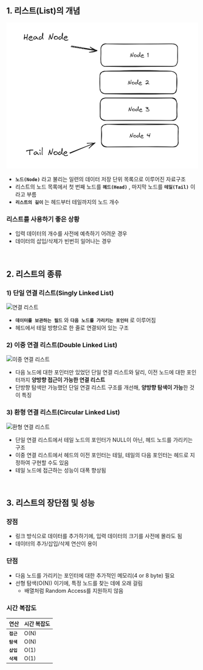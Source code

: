## 1. 리스트(List)의 개념

![리스트](../Resources/Images/리스트.png)
 
- **`노드(Node)`** 라고 불리는 일련의 데이터 저장 단위 목록으로 이루어진 자료구조
- 리스트의 노드 목록에서 첫 번째 노드를 **`헤드(Head)`** , 마지막 노드를 **`테일(Tail)`** 이라고 부름
- **`리스트의 길이`** 는 헤드부터 테일까지의 노드 개수

### 리스트를 사용하기 좋은 상황
- 입력 데이터의 개수를 사전에 예측하기 어려운 경우
- 데이터의 삽입/삭제가 빈번히 일어나는 경우
<br>

## 2. 리스트의 종류
### 1) 단일 연결 리스트(Singly Linked List)

![연결 리스트](https://upload.wikimedia.org/wikipedia/commons/thumb/9/9c/Single_linked_list.png/600px-Single_linked_list.png)  
- **`데이터를 보관하는 필드`** 와 **`다음 노드를 가리키는 포인터`** 로 이루어짐
- 헤드에서 테일 방향으로 한 줄로 연결되어 있는 구조

### 2) 이중 연결 리스트(Double Linked List)

![이중 연결 리스트](https://upload.wikimedia.org/wikipedia/commons/thumb/c/ca/Doubly_linked_list.png/600px-Doubly_linked_list.png)  

- 다음 노드에 대한 포인터만 있었던 단일 연결 리스트와 달리, 이전 노드에 대한 포인터까지 **양방향 접근이 가능한 연결 리스트**
- 단방향 탐색만 가능했던 단일 연결 리스트 구조를 개선해, **양방향 탐색이 가능**한 것이 특징

### 3) 환형 연결 리스트(Circular Linked List)

![환형 연결 리스트](https://upload.wikimedia.org/wikipedia/commons/thumb/9/98/Circurlar_linked_list.png/600px-Circurlar_linked_list.png)  

- 단일 연결 리스트에서 테일 노드의 포인터가 NULL이 아닌, 헤드 노드를 가리키는 구조
- 이중 연결 리스트에서 헤드의 이전 포인터는 테일, 테일의 다음 포인터는 헤드로 지정하여 구현할 수도 있음
- 테일 노드에 접근하는 성능이 대폭 향상됨
<br>

## 3. 리스트의 장단점 및 성능

### 장점
- 링크 방식으로 데이터를 추가하기에, 입력 데이터의 크기를 사전에 몰라도 됨
- 데이터의 추가/삽입/삭제 연산이 용이

### 단점
- 다음 노드를 가리키는 포인터에 대한 추가적인 메모리(4 or 8 byte) 필요
- 선형 탐색($\mathrm{O(N)}$) 이기에, 특정 노드를 찾는 데에 오래 걸림
	- 배열처럼 Random Access를 지원하지 않음

### 시간 복잡도
| 연산       | 시간 복잡도     |
| ---------- | --------------- |
| **`접근`** | $\mathrm{O(N)}$ |
| **`탐색`** | $\mathrm{O(N)}$ |
| **`삽입`** | $\mathrm{O(1)}$ |
| **`삭제`** | $\mathrm{O(1)}$ |  
